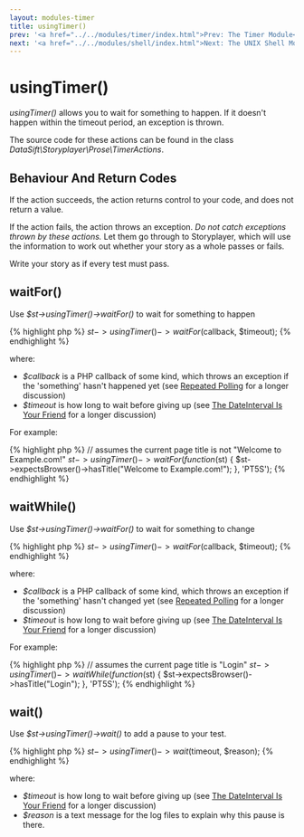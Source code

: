 ```yaml
---
layout: modules-timer
title: usingTimer()
prev: '<a href="../../modules/timer/index.html">Prev: The Timer Module</a>'
next: '<a href="../../modules/shell/index.html">Next: The UNIX Shell Module</a>'
---
```


# usingTimer()

_usingTimer()_ allows you to wait for something to happen.  If it doesn't happen within the timeout period, an exception is thrown.

The source code for these actions can be found in the class _DataSift\Storyplayer\Prose\TimerActions_.

## Behaviour And Return Codes

If the action succeeds, the action returns control to your code, and does not return a value.

If the action fails, the action throws an exception. _Do not catch exceptions thrown by these actions._ Let them go through to Storyplayer, which will use the information to work out whether your story as a whole passes or fails.

Write your story as if every test must pass.

## waitFor()

Use _$st->usingTimer()->waitFor()_ to wait for something to happen

{% highlight php %}
$st->usingTimer()->waitFor($callback, $timeout);
{% endhighlight %}

where:

* _$callback_ is a PHP callback of some kind, which throws an exception if the 'something' hasn't happened yet (see [Repeated Polling](index.html#repeated_polling) for a longer discussion)
* _$timeout_ is how long to wait before giving up (see [The DateInterval Is Your Friend](index.html#the_dateinterval_is_your_friend) for a longer discussion)

For example:

{% highlight php %}
// assumes the current page title is not "Welcome to Example.com!"
$st->usingTimer()->waitFor(function($st) {
	$st->expectsBrowser()->hasTitle("Welcome to Example.com!");
}, 'PT5S');
{% endhighlight %}

## waitWhile()

Use _$st->usingTimer()->waitFor()_ to wait for something to change

{% highlight php %}
$st->usingTimer()->waitFor($callback, $timeout);
{% endhighlight %}

where:

* _$callback_ is a PHP callback of some kind, which throws an exception if the 'something' hasn't changed yet (see [Repeated Polling](index.html#repeated_polling) for a longer discussion)
* _$timeout_ is how long to wait before giving up (see [The DateInterval Is Your Friend](index.html#the_dateinterval_is_your_friend) for a longer discussion)

For example:

{% highlight php %}
// assumes the current page title is "Login"
$st->usingTimer()->waitWhile(function($st) {
	$st->expectsBrowser()->hasTitle("Login");
}, 'PT5S');
{% endhighlight %}

## wait()

Use _$st->usingTimer()->wait()_ to add a pause to your test.

{% highlight php %}
$st->usingTimer()->wait($timeout, $reason);
{% endhighlight %}

where:

* _$timeout_ is how long to wait before giving up (see [The DateInterval Is Your Friend](index.html#the_dateinterval_is_your_friend) for a longer discussion)
* _$reason_ is a text message for the log files to explain why this pause is there.